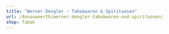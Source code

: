 ```yaml
---
title: "Werner Dengler - Tabakwaren & Spirituosen"
url: /donauwoerth/werner-dengler-tabakwaren-und-spirituosen/
shop: Tabak
---
```

